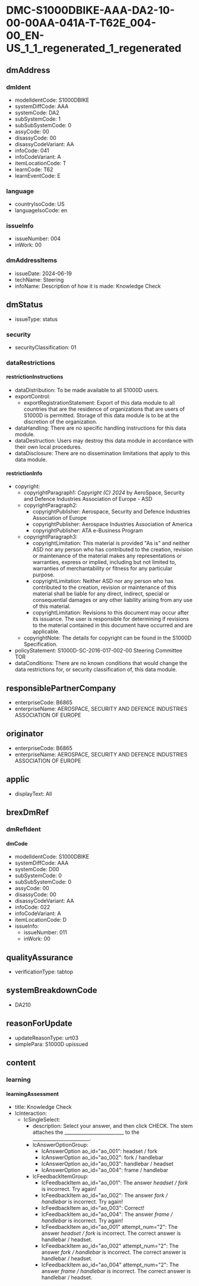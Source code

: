 # DMC-S1000DBIKE-AAA-DA2-10-00-00AA-041A-T-T62E_004-00_EN-US_1_1_regenerated_1_regenerated

## dmAddress
### dmIdent
* modelIdentCode: S1000DBIKE
* systemDiffCode: AAA
* systemCode: DA2
* subSystemCode: 1
* subSubSystemCode: 0
* assyCode: 00
* disassyCode: 00
* disassyCodeVariant: AA
* infoCode: 041
* infoCodeVariant: A
* itemLocationCode: T
* learnCode: T62
* learnEventCode: E

### language
* countryIsoCode: US
* languageIsoCode: en

### issueInfo
* issueNumber: 004
* inWork: 00

### dmAddressItems
* issueDate: 2024-06-19
* techName: Steering
* infoName: Description of how it is made: Knowledge Check

## dmStatus
* issueType: status

### security
* securityClassification: 01

### dataRestrictions
#### restrictionInstructions
* dataDistribution: To be made available to all S1000D users.
* exportControl:
    * exportRegistrationStatement: Export of this data module to all countries that are the residence of organizations that are users of S1000D is permitted. Storage of this data module is to be at the discretion of the organization.
* dataHandling: There are no specific handling instructions for this data module.
* dataDestruction: Users may destroy this data module in accordance with their own local procedures.
* dataDisclosure: There are no dissemination limitations that apply to this data module.

#### restrictionInfo
* copyright:
    * copyrightParagraph1: *Copyright (C) 2024* by AeroSpace, Security and Defence Industries Association of Europe - ASD
    * copyrightParagraph2:
        * copyrightPublisher: Aerospace, Security and Defence Industries Association of Europe
        * copyrightPublisher: Aerospace Industries Association of America
        * copyrightPublisher: ATA e-Business Program
    * copyrightParagraph3:
        * copyrightLimitation: This material is provided "As is" and neither ASD nor any person who has contributed to the creation, revision or maintenance of the material makes any representations or warranties, express or implied, including but not limited to, warranties of merchantability or fitness for any particular purpose.
        * copyrightLimitation: Neither ASD nor any person who has contributed to the creation, revision or maintenance of this material shall be liable for any direct, indirect, special or consequential damages or any other liability arising from any use of this material.
        * copyrightLimitation: Revisions to this document may occur after its issuance. The user is responsible for determining if revisions to the material contained in this document have occurred and are applicable.
    * copyrightNote: The details for copyright can be found in the S1000D Specification.
* policyStatement: S1000D-SC-2016-017-002-00 Steering Committee TOR
* dataConditions: There are no known conditions that would change the data restrictions for, or security classification of, this data module.

## responsiblePartnerCompany
* enterpriseCode: B6865
* enterpriseName: AEROSPACE, SECURITY AND DEFENCE INDUSTRIES ASSOCIATION OF EUROPE

## originator
* enterpriseCode: B6865
* enterpriseName: AEROSPACE, SECURITY AND DEFENCE INDUSTRIES ASSOCIATION OF EUROPE

## applic
* displayText: All

## brexDmRef
### dmRefIdent
#### dmCode
* modelIdentCode: S1000DBIKE
* systemDiffCode: AAA
* systemCode: D00
* subSystemCode: 0
* subSubSystemCode: 0
* assyCode: 00
* disassyCode: 00
* disassyCodeVariant: AA
* infoCode: 022
* infoCodeVariant: A
* itemLocationCode: D
* issueInfo:
    * issueNumber: 011
    * inWork: 00

## qualityAssurance
* verificationType: tabtop

## systemBreakdownCode
* DA210

## reasonForUpdate
* updateReasonType: urt03
* simplePara: S1000D upissued

## content
### learning
#### learningAssessment
* title: Knowledge Check
* lcInteraction:
    * lcSingleSelect:
        * description: Select your answer, and then click CHECK. The stem attaches the _________________________ to the ________________________.
        * lcAnswerOptionGroup:
            * lcAnswerOption ao_id="ao_001": headset / fork
            * lcAnswerOption ao_id="ao_002": fork / handlebar
            * lcAnswerOption ao_id="ao_003": handlebar / headset
            * lcAnswerOption ao_id="ao_004": frame / handlebar
        * lcFeedbackItemGroup:
            * lcFeedbackItem ao_id="ao_001": The answer *headset / fork* is incorrect. Try again!
            * lcFeedbackItem ao_id="ao_002": The answer *fork / handlebar* is incorrect. Try again!
            * lcFeedbackItem ao_id="ao_003": Correct!
            * lcFeedbackItem ao_id="ao_004": The answer *frame / handlebar* is incorrect. Try again!
            * lcFeedbackItem ao_id="ao_001" attempt_num="2": The answer *headset / fork* is incorrect. The correct answer is handlebar / headset.
            * lcFeedbackItem ao_id="ao_002" attempt_num="2": The answer *fork / handlebar* is incorrect. The correct answer is handlebar / headset.
            * lcFeedbackItem ao_id="ao_004" attempt_num="2": The answer *frame / handlebar* is incorrect. The correct answer is handlebar / headset.